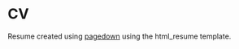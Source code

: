 # CV

Resume created using <a href="https://github.com/rstudio/pagedown">pagedown</a> using the html_resume template.

